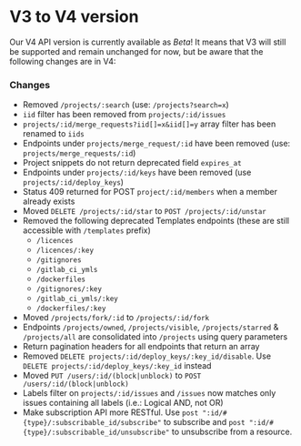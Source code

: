 # V3 to V4 version

Our V4 API version is currently available as *Beta*! It means that V3
will still be supported and remain unchanged for now, but be aware that the following
changes are in V4:

### Changes

- Removed `/projects/:search` (use: `/projects?search=x`)
- `iid` filter has been removed from `projects/:id/issues`
- `projects/:id/merge_requests?iid[]=x&iid[]=y` array filter has been renamed to `iids`
- Endpoints under `projects/merge_request/:id` have been removed (use: `projects/merge_requests/:id`)
- Project snippets do not return deprecated field `expires_at`
- Endpoints under `projects/:id/keys` have been removed (use `projects/:id/deploy_keys`)
- Status 409 returned for POST `project/:id/members` when a member already exists
- Moved `DELETE /projects/:id/star` to `POST /projects/:id/unstar`
- Removed the following deprecated Templates endpoints (these are still accessible with `/templates` prefix)
  - `/licences`
  - `/licences/:key`
  - `/gitignores`
  - `/gitlab_ci_ymls`
  - `/dockerfiles`
  - `/gitignores/:key`
  - `/gitlab_ci_ymls/:key`
  - `/dockerfiles/:key`
- Moved `/projects/fork/:id` to `/projects/:id/fork`
- Endpoints `/projects/owned`, `/projects/visible`, `/projects/starred` & `/projects/all` are consolidated into `/projects` using query parameters
- Return pagination headers for all endpoints that return an array
- Removed `DELETE projects/:id/deploy_keys/:key_id/disable`. Use `DELETE projects/:id/deploy_keys/:key_id` instead
- Moved `PUT /users/:id/(block|unblock)` to `POST /users/:id/(block|unblock)`
- Labels filter on `projects/:id/issues` and `/issues` now matches only issues containing all labels (i.e.: Logical AND, not OR)
- Make subscription API more RESTful. Use `post ":id/#{type}/:subscribable_id/subscribe"` to subscribe and `post ":id/#{type}/:subscribable_id/unsubscribe"` to unsubscribe from a resource.
